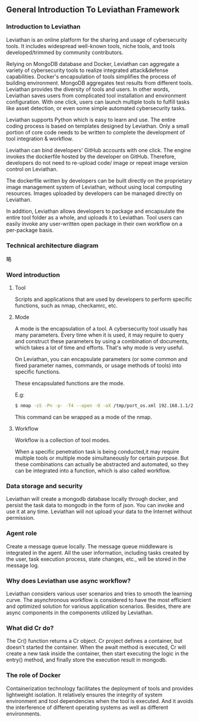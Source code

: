 ## General Introduction To Leviathan Framework

### Introduction to Leviathan

Leviathan is an online platform for the sharing and usage of cybersecurity tools. It includes widespread well-known tools, niche tools, and tools developed/trimmed by community contributors.

Relying on MongoDB database and Docker, Leviathan can aggregate a variety of cybersecurity tools to realize integrated attack&defense capabilities. Docker's encapsulation of tools simplifies the process of building environment. MongoDB aggregates test results from different tools. Leviathan provides the diversity of tools and users. In other words, Leviathan saves users from complicated tool installation and environment configuration. With one click, users can launch multiple tools to fulfill tasks like asset detection, or even some simple automated cybersecurity tasks.

Leviathan supports Python which is easy to learn and use. The entire coding process is based on templates designed by Leviathan. Only a small portion of core code needs to be written to complete the development of tool integration & workflow.

Leviathan can bind developers' GitHub accounts with one click. The engine invokes the dockerfile hosted by the developer on GitHub. Therefore, developers do not need to re-upload code/ image or repeat image version control on Leviathan.

The dockerfile written by developers can be built directly on the proprietary image management system of Leviathan, without using local computing resources. Images uploaded by developers can be managed directly on Leviathan.

In addition, Leviathan allows developers to package and encapsulate the entire tool folder as a whole, and uploads it to Leviathan. Tool users can easily invoke any user-written open package in their own workflow on a per-package basis.

### Technical architecture diagram

略

### Word introduction

1. Tool

   Scripts and applications that are used by developers to perform specific functions, such as nmap, checkamrc, etc.

2. Mode

   A mode is the encapsulation of a tool. A cybersecurity tool usually has many parameters. Every time when it is used, it may require to query and construct these parameters by using a combination of documents, which takes a lot of time and efforts. That's why mode is very useful.

   On Leviathan, you can encapsulate parameters (or some common and fixed parameter names, commands, or usage methods of tools) into specific functions.

   These encapsulated functions are the mode.

   E.g:

   ```bash
   $ nmap -sS -Pn -p- -T4 --open -O -oX /tmp/port_os.xml 192.168.1.1/24
   ```

   This command can be wrapped as a mode of the nmap.

3. Workflow

   Workflow is a collection of tool modes.

   When a specific penetration task is being conducted,it may require multiple tools or multiple mode simultaneously for certain purpose. But these combinations can actually be abstracted and automated, so they can be integrated into a function, which is also called workflow.
   
### Data storage and security

Leviathan will create a mongodb database locally through docker, and persist the task data to mongodb in the form of json. You can invoke and use it at any time. Leviathan will not upload your data to the Internet without permission.

### Agent role

Create a message queue locally. The message queue middleware is integrated in the agent. All the user information, including tasks created by the user, task execution process, state changes, etc., will be stored in the message log. 

### Why does Leviathan use async workflow?

Leviathan considers various user scenarios and tries to smooth the learning curve. The asynchronous workflow is considered to have the most efficient and optimized solution for various application scenarios. Besides, there are async components in the components utilized by Leviathan.

### What did Cr do?

The Cr() function returns a Cr object. Cr project defines a container, but doesn't started the container. When the await method is executed, Cr will create a new task inside the container, then start executing the logic in the entry() method, and finally store the execution result in mongodb.

### The role of Docker

Containerization technology facilitates the deployment of tools and provides lightweight isolation. It relatively ensures the integrity of system environment and tool dependencies when the tool is executed. And it avoids the interference of different operating systems as well as different environments.
